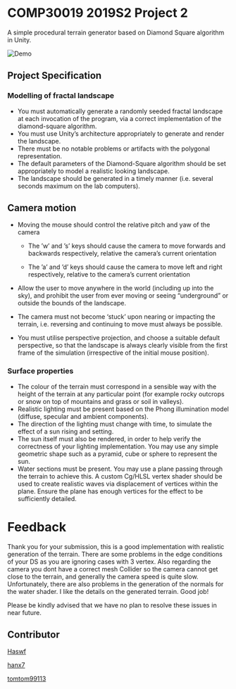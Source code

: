 # COMP30019 2019S2 Project 2

A simple procedural terrain generator based on Diamond Square algorithm in Unity.

![Demo](https://i.loli.net/2019/09/17/DKISmoJcWVLswOn.png)



## Project Specification

### Modelling of fractal landscape

- You must automatically generate a randomly seeded fractal landscape at each invocation
  of the program, via a correct implementation of the diamond-square algorithm.
- You must use Unity’s architecture appropriately to generate and render the landscape.
- There must be no notable problems or artifacts with the polygonal representation.
- The default parameters of the Diamond-Square algorithm should be set appropriately to
  model a realistic looking landscape.
- The landscape should be generated in a timely manner (i.e. several seconds maximum on
  the lab computers).

## Camera motion

- Moving the mouse should control the relative pitch and yaw of the camera

  + The ’w’ and ’s’ keys should cause the camera to move forwards and backwards
    respectively, relative the camera’s current orientation

  + The ’a’ and ’d’ keys should cause the camera to move left and right respectively,
    relative to the camera’s current orientation

- Allow the user to move anywhere in the world (including up into the sky), and
    prohibit the user from ever moving or seeing “underground” or outside the bounds of
    the landscape.

-  The camera must not become ‘stuck’ upon nearing or impacting the terrain, i.e. reversing
    and continuing to move must always be possible.

- You must utilise perspective projection, and choose a suitable default perspective, so that the landscape is always clearly visible from the first frame of the simulation (irrespective of the initial mouse position).

### Surface properties

- The colour of the terrain must correspond in a sensible way with the height of the terrain
  at any particular point (for example rocky outcrops or snow on top of mountains and
  grass or soil in valleys).
- Realistic lighting must be present based on the Phong illumination model (diffuse, specular
  and ambient components).
- The direction of the lighting must change with time, to simulate the effect of a sun rising
  and setting.
- The sun itself must also be rendered, in order to help verify the correctness of your
  lighting implementation. You may use any simple geometric shape such as a pyramid,
  cube or sphere to represent the sun.
- Water sections must be present. You may use a plane passing through the terrain to
  achieve this. A custom Cg/HLSL vertex shader should be used to create realistic waves
  via displacement of vertices within the plane. Ensure the plane has enough vertices for
  the effect to be sufficiently detailed.

# Feedback

Thank you for your submission, this is a good implementation with realistic generation of the terrain. There are some problems in the edge conditions of your DS as you are ignoring cases with 3 vertex. Also regarding the camera you dont have a correct mesh Collider so the camera cannot get close to the terrain, and generally the camera speed is quite slow. Unfortunately, there are also problems in the generation of the normals for the water shader. I like the details on the generated terrain. Good job! 



Please be kindly advised that we have no plan to resolve these issues in near future. 

## Contributor

[Haswf](https://github.com/Haswf)

[hanx7](https://github.com/hanx7)

[tomtom99113](https://github.com/tomtom99113)

